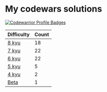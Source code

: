 # My codewars solutions


[![Codewarrior Profile Badges](https://www.codewars.com/users/Unvares/badges/large)](https://www.codewars.com/users/Unvares)


| Difficulty                                                     | Count  |
| -------------------------------------------------------------- | ------ |
| [8 kyu](https://github.com/Unvares/codewars/tree/master/8-kyu) |   18   |
| [7 kyu](https://github.com/Unvares/codewars/tree/master/7-kyu) |   22   |
| [6 kyu](https://github.com/Unvares/codewars/tree/master/6-kyu) |   22   |
| [5 kyu](https://github.com/Unvares/codewars/tree/master/5-kyu) |    5   |
| [4 kyu](https://github.com/Unvares/codewars/tree/master/4-kyu) |    2   |
| [Beta](https://github.com/Unvares/codewars/tree/master/Beta)   |    1   |
